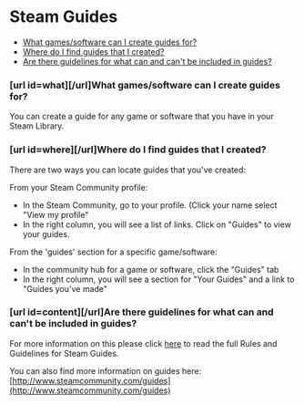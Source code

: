 # Steam Guides


* [What games/software can I create guides for?](#what)
* [Where do I find guides that I created?](#where)
* [Are there guidelines for what can and can't be included in guides?](#content)

  
  
### [url id=what][/url]What games/software can I create guides for?
You can create a guide for any game or software that you have in your Steam Library.  
  
  
### [url id=where][/url]Where do I find guides that I created?
There are two ways you can locate guides that you've created:  
  
From your Steam Community profile:  

* In the Steam Community, go to your profile. (Click your name select "View my profile"
* In the right column, you will see a list of links. Click on "Guides" to view your guides.

  
From the 'guides' section for a specific game/software:  
  

* In the community hub for a game or software, click the "Guides" tab
* In the right column, you will see a section for "Your Guides" and a link to "Guides you've made"

  
### [url id=content][/url]Are there guidelines for what can and can't be included in guides?
For more information on this please click [here](https://help.steampowered.com/en/faqs/view/6862-8119-C23E-EA7B) to read the full Rules and Guidelines for Steam Guides.  
  
You can also find more information on guides here: [http://www.steamcommunity.com/guides](http://www.steamcommunity.com/guides)  
  
